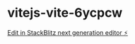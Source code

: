 # vitejs-vite-6ycpcw

[Edit in StackBlitz next generation editor ⚡️](https://stackblitz.com/~/github.com/otienovicto/vitejs-vite-6ycpcw)